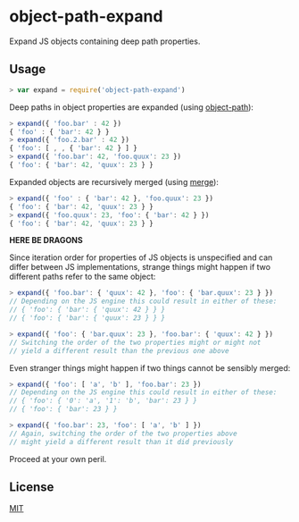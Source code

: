 # object-path-expand

Expand JS objects containing deep path properties.

## Usage

```js
> var expand = require('object-path-expand')
```

Deep paths in object properties are expanded 
(using [object-path](https://github.com/mariocasciaro/object-path)):

```js
> expand({ 'foo.bar' : 42 })
{ 'foo' : { 'bar': 42 } }
> expand({ 'foo.2.bar' : 42 })
{ 'foo': [ , , { 'bar': 42 } ] }
> expand({ 'foo.bar': 42, 'foo.quux': 23 })
{ 'foo': { 'bar': 42, 'quux': 23 } }
```

Expanded objects are recursively merged 
(using [merge](https://github.com/yeikos/js.merge)):

```js
> expand({ 'foo' : { 'bar': 42 }, 'foo.quux': 23 })
{ 'foo': { 'bar': 42, 'quux': 23 } }
> expand({ 'foo.quux': 23, 'foo': { 'bar': 42 } })
{ 'foo': { 'bar': 42, 'quux': 23 } }
```

**HERE BE DRAGONS**

Since iteration order for properties of JS objects is unspecified and
can differ between JS implementations, strange things might happen if two
different paths refer to the same object:

```js
> expand({ 'foo.bar': { 'quux': 42 }, 'foo': { 'bar.quux': 23 } })
// Depending on the JS engine this could result in either of these:
// { 'foo': { 'bar': { 'quux': 42 } } }
// { 'foo': { 'bar': { 'quux': 23 } } }

> expand({ 'foo': { 'bar.quux': 23 }, 'foo.bar': { 'quux': 42 } })
// Switching the order of the two properties might or might not
// yield a different result than the previous one above
```

Even stranger things might happen if two things cannot be sensibly merged:

```js
> expand({ 'foo': [ 'a', 'b' ], 'foo.bar': 23 })
// Depending on the JS engine this could result in either of these:
// { 'foo': { '0': 'a', '1': 'b', 'bar': 23 } }
// { 'foo': { 'bar': 23 } }

> expand({ 'foo.bar': 23, 'foo': [ 'a', 'b' ] })
// Again, switching the order of the two properties above
// might yield a different result than it did previously
```

Proceed at your own peril.

## License

[MIT](LICENSE)
